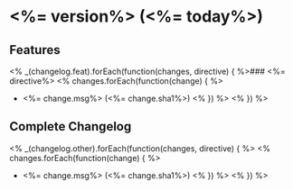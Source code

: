 # <%= version%> (<%= today%>)

## Features
<% _(changelog.feat).forEach(function(changes, directive) { %>### <%= directive%>
<% changes.forEach(function(change) { %>
* <%= change.msg%> (<%= change.sha1%>)
<% }) %>
<% }) %>

## Complete Changelog

<% _(changelog.other).forEach(function(changes, directive) { %>
<% changes.forEach(function(change) { %>
  * <%= change.msg%> (<%= change.sha1%>)
<% }) %>
<% }) %>